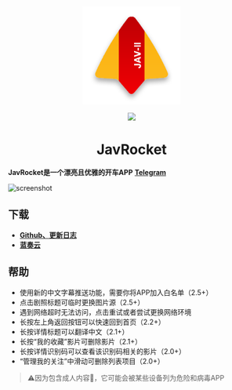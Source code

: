 <p align="center"><img width="200" alt="jav_logo" src="/art/jav_logo.png"></p>
<p align="center"><img src="https://img.shields.io/badge/Version-2.6-brightgreen"></p>

<h1 align="center">JavRocket</h1>

<!--
<div align="center">
<p><strong>JavRocket</strong>是一个漂亮且优雅的开车APP</p>
<p><strong><a href="https://t.me/higentleman">Telegram</a></strong></p>
</div>
-->

**JavRocket是一个漂亮且优雅的开车APP**
**[Telegram](https://t.me/higentleman)**

<img width="300" alt="screenshot" src="/art/screenshot.jpg">
<!-- <img width="30%" align="left" alt="screenshot" src="/art/screenshot.jpg"> -->
<!--align="right" hspace="0"-->

## 下载

- **[Github、更新日志](https://github.com/gentlemansolo/JavbuslibraryRealse/releases)**
- **[蓝奏云](https://www.lanzous.com/b0sfuli)**

## 帮助

- 使用新的中文字幕推送功能，需要你将APP加入白名单（2.5+）
- 点击剧照标题可临时更换图片源（2.5+）
- 遇到网络超时无法访问，点击重试或者尝试更换网络环境
- 长按左上角返回按钮可以快速回到首页（2.2+）
- 长按详情标题可以翻译中文（2.1+）
- 长按“我的收藏”影片可删除影片（2.1+）
- 长按详情识别码可以查看该识别码相关的影片（2.0+）
- “管理我的关注”中滑动可删除列表项目（2.0+）

> ⚠️因为包含成人内容🔞，它可能会被某些设备列为危险和病毒APP
